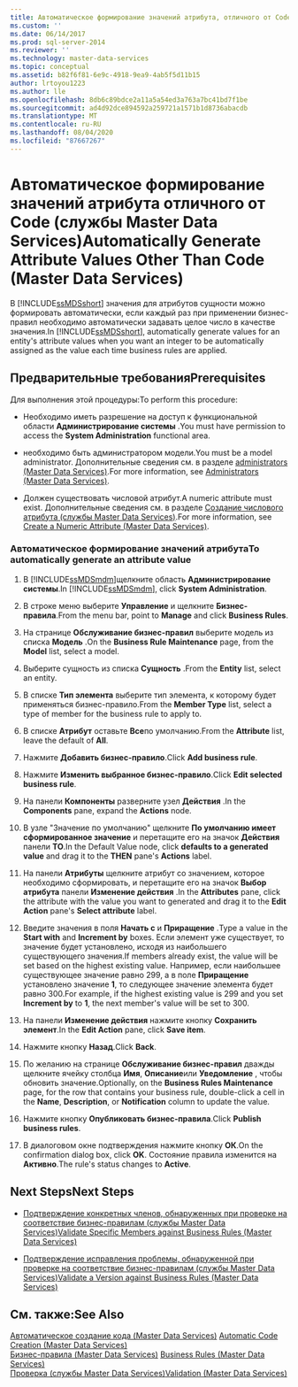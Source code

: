 ```yaml
---
title: Автоматическое формирование значений атрибута, отличного от Code (службы Master Data Services) | Документы Майкрософт
ms.custom: ''
ms.date: 06/14/2017
ms.prod: sql-server-2014
ms.reviewer: ''
ms.technology: master-data-services
ms.topic: conceptual
ms.assetid: b82f6f81-6e9c-4918-9ea9-4ab5f5d11b15
author: lrtoyou1223
ms.author: lle
ms.openlocfilehash: 8db6c89bdce2a11a5a54ed3a763a7bc41bd7f1be
ms.sourcegitcommit: ad4d92dce894592a259721a1571b1d8736abacdb
ms.translationtype: MT
ms.contentlocale: ru-RU
ms.lasthandoff: 08/04/2020
ms.locfileid: "87667267"
---
```

# <a name="automatically-generate-attribute-values-other-than-code-master-data-services"></a><span data-ttu-id="4948a-102">Автоматическое формирование значений атрибута отличного от Code (службы Master Data Services)</span><span class="sxs-lookup"><span data-stu-id="4948a-102">Automatically Generate Attribute Values Other Than Code (Master Data Services)</span></span>
  <span data-ttu-id="4948a-103">В [!INCLUDE[ssMDSshort](../includes/ssmdsshort-md.md)] значения для атрибутов сущности можно формировать автоматически, если каждый раз при применении бизнес-правил необходимо автоматически задавать целое число в качестве значения.</span><span class="sxs-lookup"><span data-stu-id="4948a-103">In [!INCLUDE[ssMDSshort](../includes/ssmdsshort-md.md)], automatically generate values for an entity's attribute values when you want an integer to be automatically assigned as the value each time business rules are applied.</span></span>  
  
## <a name="prerequisites"></a><span data-ttu-id="4948a-104">Предварительные требования</span><span class="sxs-lookup"><span data-stu-id="4948a-104">Prerequisites</span></span>  
 <span data-ttu-id="4948a-105">Для выполнения этой процедуры:</span><span class="sxs-lookup"><span data-stu-id="4948a-105">To perform this procedure:</span></span>  
  
-   <span data-ttu-id="4948a-106">Необходимо иметь разрешение на доступ к функциональной области **Администрирование системы** .</span><span class="sxs-lookup"><span data-stu-id="4948a-106">You must have permission to access the **System Administration** functional area.</span></span>  
  
-   <span data-ttu-id="4948a-107">необходимо быть администратором модели.</span><span class="sxs-lookup"><span data-stu-id="4948a-107">You must be a model administrator.</span></span> <span data-ttu-id="4948a-108">Дополнительные сведения см. в разделе [administrators &#40;Master Data Services&#41;](administrators-master-data-services.md).</span><span class="sxs-lookup"><span data-stu-id="4948a-108">For more information, see [Administrators &#40;Master Data Services&#41;](administrators-master-data-services.md).</span></span>  
  
-   <span data-ttu-id="4948a-109">Должен существовать числовой атрибут.</span><span class="sxs-lookup"><span data-stu-id="4948a-109">A numeric attribute must exist.</span></span> <span data-ttu-id="4948a-110">Дополнительные сведения см. в разделе [Создание числового атрибута (службы Master Data Services)](../../2014/master-data-services/create-a-numeric-attribute-master-data-services.md).</span><span class="sxs-lookup"><span data-stu-id="4948a-110">For more information, see [Create a Numeric Attribute &#40;Master Data Services&#41;](../../2014/master-data-services/create-a-numeric-attribute-master-data-services.md).</span></span>  
  
### <a name="to-automatically-generate-an-attribute-value"></a><span data-ttu-id="4948a-111">Автоматическое формирование значений атрибута</span><span class="sxs-lookup"><span data-stu-id="4948a-111">To automatically generate an attribute value</span></span>  
  
1.  <span data-ttu-id="4948a-112">В [!INCLUDE[ssMDSmdm](../includes/ssmdsmdm-md.md)]щелкните область **Администрирование системы**.</span><span class="sxs-lookup"><span data-stu-id="4948a-112">In [!INCLUDE[ssMDSmdm](../includes/ssmdsmdm-md.md)], click **System Administration**.</span></span>  
  
2.  <span data-ttu-id="4948a-113">В строке меню выберите **Управление** и щелкните **Бизнес-правила**.</span><span class="sxs-lookup"><span data-stu-id="4948a-113">From the menu bar, point to **Manage** and click **Business Rules**.</span></span>  
  
3.  <span data-ttu-id="4948a-114">На странице **Обслуживание бизнес-правил** выберите модель из списка **Модель** .</span><span class="sxs-lookup"><span data-stu-id="4948a-114">On the **Business Rule Maintenance** page, from the **Model** list, select a model.</span></span>  
  
4.  <span data-ttu-id="4948a-115">Выберите сущность из списка **Сущность** .</span><span class="sxs-lookup"><span data-stu-id="4948a-115">From the **Entity** list, select an entity.</span></span>  
  
5.  <span data-ttu-id="4948a-116">В списке **Тип элемента** выберите тип элемента, к которому будет применяться бизнес-правило.</span><span class="sxs-lookup"><span data-stu-id="4948a-116">From the **Member Type** list, select a type of member for the business rule to apply to.</span></span>  
  
6.  <span data-ttu-id="4948a-117">В списке **Атрибут** оставьте **Все**по умолчанию.</span><span class="sxs-lookup"><span data-stu-id="4948a-117">From the **Attribute** list, leave the default of **All**.</span></span>  
  
7.  <span data-ttu-id="4948a-118">Нажмите **Добавить бизнес-правило**.</span><span class="sxs-lookup"><span data-stu-id="4948a-118">Click **Add business rule**.</span></span>  
  
8.  <span data-ttu-id="4948a-119">Нажмите **Изменить выбранное бизнес-правило**.</span><span class="sxs-lookup"><span data-stu-id="4948a-119">Click **Edit selected business rule**.</span></span>  
  
9. <span data-ttu-id="4948a-120">На панели **Компоненты** разверните узел **Действия** .</span><span class="sxs-lookup"><span data-stu-id="4948a-120">In the **Components** pane, expand the **Actions** node.</span></span>  
  
10. <span data-ttu-id="4948a-121">В узле "Значение по умолчанию" щелкните **По умолчанию имеет сформированное значение** и перетащите его на значок **Действия** панели **ТО**.</span><span class="sxs-lookup"><span data-stu-id="4948a-121">In the Default Value node, click **defaults to a generated value** and drag it to the **THEN** pane's **Actions** label.</span></span>  
  
11. <span data-ttu-id="4948a-122">На панели **Атрибуты** щелкните атрибут со значением, которое необходимо сформировать, и перетащите его на значок **Выбор атрибута** панели **Изменение действия** .</span><span class="sxs-lookup"><span data-stu-id="4948a-122">In the **Attributes** pane, click the attribute with the value you want to generated and drag it to the **Edit Action** pane's **Select attribute** label.</span></span>  
  
12. <span data-ttu-id="4948a-123">Введите значения в поля **Начать с** и **Приращение** .</span><span class="sxs-lookup"><span data-stu-id="4948a-123">Type a value in the **Start with** and **Increment by** boxes.</span></span> <span data-ttu-id="4948a-124">Если элемент уже существует, то значение будет установлено, исходя из наибольшего существующего значения.</span><span class="sxs-lookup"><span data-stu-id="4948a-124">If members already exist, the value will be set based on the highest existing value.</span></span> <span data-ttu-id="4948a-125">Например, если наибольшее существующее значение равно 299, а в поле **Приращение** установлено значение **1**, то следующее значение элемента будет равно 300.</span><span class="sxs-lookup"><span data-stu-id="4948a-125">For example, if the highest existing value is 299 and you set **Increment by** to **1**, the next member's value will be set to 300.</span></span>  
  
13. <span data-ttu-id="4948a-126">На панели **Изменение действия** нажмите кнопку **Сохранить элемент**.</span><span class="sxs-lookup"><span data-stu-id="4948a-126">In the **Edit Action** pane, click **Save item**.</span></span>  
  
14. <span data-ttu-id="4948a-127">Нажмите кнопку **Назад**.</span><span class="sxs-lookup"><span data-stu-id="4948a-127">Click **Back**.</span></span>  
  
15. <span data-ttu-id="4948a-128">По желанию на странице **Обслуживание бизнес-правил** дважды щелкните ячейку столбца **Имя**, **Описание**или **Уведомление** , чтобы обновить значение.</span><span class="sxs-lookup"><span data-stu-id="4948a-128">Optionally, on the **Business Rules Maintenance** page, for the row that contains your business rule, double-click a cell in the **Name**, **Description**, or **Notification** column to update the value.</span></span>  
  
16. <span data-ttu-id="4948a-129">Нажмите кнопку **Опубликовать бизнес-правила**.</span><span class="sxs-lookup"><span data-stu-id="4948a-129">Click **Publish business rules**.</span></span>  
  
17. <span data-ttu-id="4948a-130">В диалоговом окне подтверждения нажмите кнопку **ОК**.</span><span class="sxs-lookup"><span data-stu-id="4948a-130">On the confirmation dialog box, click **OK**.</span></span> <span data-ttu-id="4948a-131">Состояние правила изменится на **Активно**.</span><span class="sxs-lookup"><span data-stu-id="4948a-131">The rule's status changes to **Active**.</span></span>  
  
## <a name="next-steps"></a><span data-ttu-id="4948a-132">Next Steps</span><span class="sxs-lookup"><span data-stu-id="4948a-132">Next Steps</span></span>  
  
-   [<span data-ttu-id="4948a-133">Подтверждение конкретных членов, обнаруженных при проверке на соответствие бизнес-правилам (службы Master Data Services)</span><span class="sxs-lookup"><span data-stu-id="4948a-133">Validate Specific Members against Business Rules &#40;Master Data Services&#41;</span></span>](../../2014/master-data-services/validate-specific-members-against-business-rules-master-data-services.md)  
  
-   [<span data-ttu-id="4948a-134">Подтверждение исправления проблемы, обнаруженной при проверке на соответствие бизнес-правилам (службы Master Data Services)</span><span class="sxs-lookup"><span data-stu-id="4948a-134">Validate a Version against Business Rules &#40;Master Data Services&#41;</span></span>](../../2014/master-data-services/validate-a-version-against-business-rules-master-data-services.md)  
  
## <a name="see-also"></a><span data-ttu-id="4948a-135">См. также:</span><span class="sxs-lookup"><span data-stu-id="4948a-135">See Also</span></span>  
 <span data-ttu-id="4948a-136">[Автоматическое создание кода &#40;Master Data Services&#41;](../../2014/master-data-services/automatic-code-creation-master-data-services.md) </span><span class="sxs-lookup"><span data-stu-id="4948a-136">[Automatic Code Creation &#40;Master Data Services&#41;](../../2014/master-data-services/automatic-code-creation-master-data-services.md) </span></span>  
 <span data-ttu-id="4948a-137">[Бизнес-правила &#40;Master Data Services&#41;](../../2014/master-data-services/business-rules-master-data-services.md) </span><span class="sxs-lookup"><span data-stu-id="4948a-137">[Business Rules &#40;Master Data Services&#41;](../../2014/master-data-services/business-rules-master-data-services.md) </span></span>  
 [<span data-ttu-id="4948a-138">Проверка (службы Master Data Services)</span><span class="sxs-lookup"><span data-stu-id="4948a-138">Validation &#40;Master Data Services&#41;</span></span>](../../2014/master-data-services/validation-master-data-services.md)  
  
  
